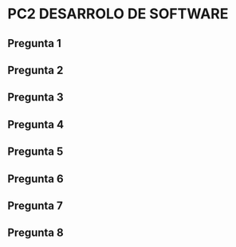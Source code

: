# PC2 DESARROLO DE SOFTWARE
## Pregunta 1

## Pregunta 2

## Pregunta 3

## Pregunta 4

## Pregunta 5

## Pregunta 6

## Pregunta 7

## Pregunta 8